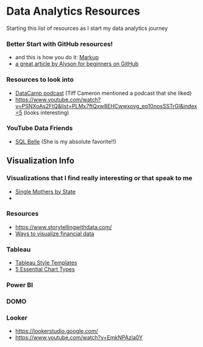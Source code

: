 # Data Analytics Resources
Starting this list of resources as I start my data analytics journey

### Better Start with GitHub resources!
- and this is how you do it: [Markup](https://docs.github.com/en/get-started/writing-on-github/getting-started-with-writing-and-formatting-on-github/basic-writing-and-formatting-syntax)
- [a great article by Alyson for beginners on GitHub](https://medium.com/free-code-camp/5-github-tips-for-new-coders-2f312689ffd5)

### Resources to look into
- [DataCamp podcast](datacamp.com) (Tiff Cameron mentioned a podcast that she liked)
- https://www.youtube.com/watch?v=PSNXoAs2FtQ&list=PLMx7ftQxw8EHCwwxovg_eq10nosSSTrGl&index=5 (looks interesting)

### YouTube Data Friends
- [SQL Belle](https://www.youtube.com/@sqlbelle) (She is my absolute favorite!!)

## Visualization Info
### Visualizations that I find really interesting or that speak to me
- [Single Mothers by State](https://public.tableau.com/app/profile/the.pew.charitable.trusts/viz/SingleMothersbyState/Dashboard1)
- 
### Resources
- https://www.storytellingwithdata.com/
- [Ways to visualize financial data](https://flourish.studio/blog/visualizing-financial-data/)
  
### Tableau
- [Tableau Style Templates](https://www.tableau.com/blog/saving-time-style-templates-39932)
- [5 Essential Chart Types](https://www.tableau.com/blog/build-your-data-analytics-portfolio-these-5-essential-chart-types)

### Power BI

### DOMO

### Looker
- https://lookerstudio.google.com/
- https://www.youtube.com/watch?v=EmkNPAzla0Y
